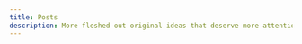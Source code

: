 ```yaml
---
title: Posts
description: More fleshed out original ideas that deserve more attention that notes
---
```

